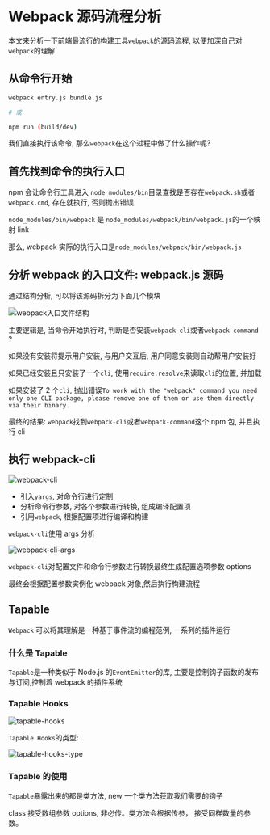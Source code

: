 # Webpack 源码流程分析

本文来分析一下前端最流行的构建工具`webpack`的源码流程, 以便加深自己对`webpack`的理解

## 从命令行开始

```sh
webpack entry.js bundle.js

# 或

npm run (build/dev)
```

我们直接执行该命令, 那么`webpack`在这个过程中做了什么操作呢?

## 首先找到命令的执行入口

npm 会让命令行工具进入 `node_modules/bin`目录查找是否存在`webpack.sh`或者`webpack.cmd`, 存在就执行, 否则抛出错误

`node_modules/bin/webpack` 是 `node_modules/webpack/bin/webpack.js`的一个映射 link

那么, webpack 实际的执行入口是`node_modules/webpack/bin/webpack.js`

## 分析 webpack 的入口文件: webpack.js 源码

通过结构分析, 可以将该源码拆分为下面几个模块

![webpack入口文件结构](/blog/skills/images/webpack-source-frame.png)

主要逻辑是, 当命令开始执行时, 判断是否安装`webpack-cli`或者`webpack-command` ?

如果没有安装将提示用户安装, 与用户交互后, 用户同意安装则自动帮用户安装好

如果已经安装且只安装了一个`cli`, 使用`require.resolve`来读取`cli`的位置, 并加载

如果安装了 2 个`cli`, 抛出错误`To work with the "webpack" command you need only one CLI package, please remove one of them or use them directly via their binary.`

最终的结果: `webpack`找到`webpack-cli`或者`webpack-command`这个 npm 包, 并且执行 cli

## 执行 webpack-cli

<!-- 先打开`webpack-cli`源码目录, 代码结构如下:

![webpack-cli](/blog/images/webpack-cli-pipe.png) -->

![webpack-cli](/blog/images/webpack-non-compiler.png)

- 引入`yargs`, 对命令行进行定制
- 分析命令行参数, 对各个参数进行转换, 组成编译配置项
- 引用`webpack`, 根据配置项进行编译和构建

`webpack-cli`使用 args 分析

![webpack-cli-args](/blog/skills/images/webpack-cli-args.png)

`webpack-cli`对配置文件和命令行参数进行转换最终生成配置选项参数 options

最终会根据配置参数实例化 webpack 对象,然后执行构建流程

## Tapable

`Webpack` 可以将其理解是一种基于事件流的编程范例, 一系列的插件运行

### 什么是 Tapable

`Tapable`是一种类似于 Node.js 的`EventEmitter`的库, 主要是控制钩子函数的发布与订阅,控制着 webpack 的插件系统

### Tapable Hooks

![tapable-hooks](/blog/skills/images/tapable-hooks.png)

`Tapable Hooks`的类型:

![tapable-hooks-type](/blog/skills/images/tapable-hooks-type.png)

### Tapable 的使用

`Tapable`暴露出来的都是类方法, new 一个类方法获取我们需要的钩子

class 接受数组参数 options, 非必传。类方法会根据传参， 接受同样数量的参数。


